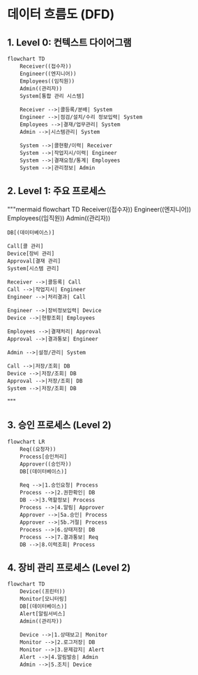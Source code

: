 # 데이터 흐름도 (DFD)


## 1. Level 0: 컨텍스트 다이어그램

```mermaid
flowchart TD
    Receiver((접수자))
    Engineer((엔지니어))
    Employees((임직원))
    Admin((관리자))
    System[통합 관리 시스템]
    
    Receiver -->|콜등록/분배| System
    Engineer -->|점검/설치/수리 정보입력| System
    Employees -->|결재/업무관리| System
    Admin -->|시스템관리| System
    
    System -->|콜현황/이력| Receiver
    System -->|작업지시/이력| Engineer
    System -->|결재요청/통계| Employees
    System -->|관리정보| Admin
```
## 2. Level 1: 주요 프로세스

"""mermaid
flowchart TD
    Receiver((접수자))
    Engineer((엔지니어))
    Employees((임직원))
    Admin((관리자))
    
    DB[(데이터베이스)]
    
    Call[콜 관리]
    Device[장비 관리]
    Approval[결재 관리]
    System[시스템 관리]
    
    Receiver -->|콜등록| Call
    Call -->|작업지시| Engineer
    Engineer -->|처리결과| Call
    
    Engineer -->|장비정보입력| Device
    Device -->|현황조회| Employees
    
    Employees -->|결재처리| Approval
    Approval -->|결과통보| Engineer
    
    Admin -->|설정/관리| System
    
    Call -->|저장/조회| DB
    Device -->|저장/조회| DB
    Approval -->|저장/조회| DB
    System -->|저장/조회| DB
"""

## 3. 승인 프로세스 (Level 2)

```mermaid
flowchart LR
    Req((요청자))
    Process[승인처리]
    Approver((승인자))
    DB[(데이터베이스)]
    
    Req -->|1.승인요청| Process
    Process -->|2.권한확인| DB
    DB -->|3.역할정보| Process
    Process -->|4.알림| Approver
    Approver -->|5a.승인| Process
    Approver -->|5b.거절| Process
    Process -->|6.상태저장| DB
    Process -->|7.결과통보| Req
    DB -->|8.이력조회| Process
```

## 4. 장비 관리 프로세스 (Level 2)

```mermaid
flowchart TD
    Device((프린터))
    Monitor[모니터링]
    DB[(데이터베이스)]
    Alert[알림서비스]
    Admin((관리자))
    
    Device -->|1.상태보고| Monitor
    Monitor -->|2.로그저장| DB
    Monitor -->|3.문제감지| Alert
    Alert -->|4.알림발송| Admin
    Admin -->|5.조치| Device
```